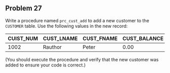 ## Problem 27
Write a procedure named `prc_cust_add` to add a new customer to the `CUSTOMER` table. Use the following values in the new record:

| CUIST_NUM | CUST_LNAME | CUST_FNAME | CUST_BALANCE |
| -------- | -------- | -------- | -------- |
| 1002     | Rauthor     | Peter     | 0.00 |

(You should execute the procedure and verify that the new customer was added to ensure your code is correct.)